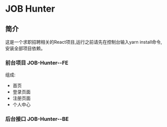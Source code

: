 # JOB Hunter
## 简介
这是一个求职招聘相关的React项目,运行之前请先在控制台输入yarn install命令,安装全部项目依赖。
### 前台项目 JOB-Hunter--FE
组成:
+ 首页
+ 登录页面
+ 注册页面
+ 个人中心
### 后台接口 JOB-Hunter--BE